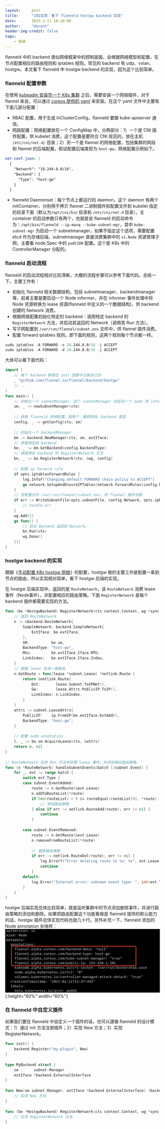 ```yaml
---
layout:     post
title:      "CNI实现：看下 flanneld hostgw backend 实现"
date:       2023-2-11 10:10:00
author:     "decent"
header-img-credit: false
tags:
    - 网络
---
```


flanneld 中的 backend 类似网络框架中的控制层面，会根据网络模型和配置，在节点配置相应的路由规则和 iptables 规则。常见的 backend 有 udp、vxlan、hostgw。本文看下 flanneld 中 hostgw backend 的实现，因为这个比较简单。

### flanneld 配置参数
在使用 [kubeadm 安装完一个 K8s 集群](https://loverhythm1990.github.io/2022/08/26/kubeadm-k8s/) 之后，需要安装一个网络插件，对于 flannel 来说，可以通过 [coreos 提供的 yaml](https://raw.githubusercontent.com/coreos/flannel/master/Documentation/kube-flannel.yml) 来安装。在这个 yaml 文件中主要有下面几部分配置：
* RBAC 配置，用于生成 InClusterConfig，flanneld 要跟 kube-apiserver 通信。
* 网路配置：网络配置放在一个 ConfigMap 中，分两部分：1）一个是 CNI 插件配置，供 kubelet 消费，这个配置是要符合 CNI 规范的，放在主机 `/etc/cni/net.d/` 目录；2）另一个是 flannel 的网络配置，包括集群的网段和 flannel 的后端配置，假设配置后端类型为 `host-gw`，网络配置示例如下。
```yaml
net-conf.json: |
  {
    "Network": "10.244.0.0/16",
    "Backend": {
      "Type": "host-gw"
    }
  }
```
* flanneld Daemonset：每个节点上都运行的 daemon，这个 daemon 有两个 initContainer，分别用于拷贝 flannel 二进制插件和配置文件到 kubelet 指定的目录下面（默认为`/opt/cni/bin` 目录和 `/etc/cni/net.d` 目录）。主 container 的启动参数只有两个，也就是说 flanneld 的启动命令为：`/opt/bin/flanneld --ip-masq --kube-subnet-mgr`，其中 `kube-subnet-mgr` 为启动一个 subnetmanager，如果不指定这个选项，需要配置 etcd 作为存储后端，subnetmanager 直接消费集群中的 `v1.Node` 资源管理子网，主要看 node.Spec 中的 `podCIDR` 配置。这个是 K8s 中的 ControllerManager 分配的。

### flanneld 启动流程
flanneld 的启动流程相对比较清晰，大概的流程步骤可以参考下面代码。总结一下，主要工作有：
* 初始化 flanneld 相关数据结构，包括 subnetmanager、backendmanager 等，前者主要是要启动一个 Node informer，并在 informer 事件处理中将 Node 资源转换为 lease 资源(flanneld 中定义的一个数据结构)，供 backend 创建的 Network 消费。
* 根据网络配置初始化特定的 backend：调用特定 backend 的 `RegisterNetwork` 方法，并启动其返回的 Network（调用其 Run 方法）。
* 写子网配置到 `/var/run/flannel/subnet.env` 文件中，供 flannel 插件消费。
* 配置 forward iptables 规则，即下面的规则，这两个规则每个节点都一样。
```s
sudo iptables -A FORWARD -s 10.244.0.0/16 -j ACCEPT
sudo iptables -A FORWARD -d 10.244.0.0/16 -j ACCEPT 
```

大体可以看下面代码：
```go
import (
	// 每个 backend 都是在 init 函数中注册自己的
	_ "github.com/flannel-io/flannel/backend/hostgw"
	// ...
)
func main() {
	// 初始化一个 subnetManager，这个 subnetManager 会启动一个 node 的 informer，监听所有的 node 事件
	sm, _ := newSubnetManager(ctx)

	// 获取 flanneld 网络配置，就两个：集群网段、backend 类型
	config, _ := getConfig(ctx, sm)

	// 初始化一个 backendManager
	bm := backend.NewManager(ctx, sm, extIface)
	// 获取特定的 backend
	be, _ := bm.GetBackend(config.BackendType)
	// 调用特定 backend 的 RegisterNetwork 方法
	bn, _ := be.RegisterNetwork(ctx, &wg, config)

	// 配置 ip forword rule
	if opts.iptablesForwardRules {
		log.Infof("Changing default FORWARD chain policy to ACCEPT")
		go network.SetupAndEnsureIPTables(network.ForwardRules(config.Network.String()), opts.iptablesResyncSeconds)
	}
	// 写配置文件 /var/run/flannel/subnet.env，供 flannel 插件消费
	if err := WriteSubnetFile(opts.subnetFile, config.Network, opts.ipMasq, bn); err != nil {
    	// handle err
	}
	wg.Add(1)
	go func() {
		// 启动 Backend 返回的 Network。
		bn.Run(ctx)
		wg.Done()
	}()
}
```

### hostgw backend 的实现
跟据《[手动配置 K8s hostgw 网络](https://loverhythm1990.github.io/2022/10/01/hostgw-by-hand/)》的配置，hostgw 做的主要工作是配置一条到节点的路由，所以实现相对简单，看下 hostgw 后端的实现。

在 hostgw 后端实现中，返回的是 `RouteNetwork`，该 `RouteNetwork` 消费 lease 事件（Node事件），并配置相应的路由策略。下面 `RegisterNetwork` 是每个 backend 插件都需要实现的方法。

```go
func (be *HostgwBackend) RegisterNetwork(ctx context.Context, wg *sync.WaitGroup, config *subnet.Config) (backend.Network, error) {
	// 返回 RouteNetwork
	n := &backend.RouteNetwork{
		SimpleNetwork: backend.SimpleNetwork{
			ExtIface: be.extIface,
		},
		SM:          be.sm,
		BackendType: "host-gw",
		Mtu:         be.extIface.Iface.MTU,
		LinkIndex:   be.extIface.Iface.Index,
	}
	// 根据 lease 生成一条路由
	n.GetRoute = func(lease *subnet.Lease) *netlink.Route {
		return &netlink.Route{
			Dst:       lease.Subnet.ToIPNet(),
			Gw:        lease.Attrs.PublicIP.ToIP(),
			LinkIndex: n.LinkIndex,
		}
	}
	attrs := subnet.LeaseAttrs{
		PublicIP:    ip.FromIP(be.extIface.ExtAddr),
		BackendType: "host-gw",
	}

	// 配置 node annotation
	l, _ := be.sm.AcquireLease(ctx, &attrs)
	return n, nil
}

// RouteNetwork 在其 Run 方法中处理 lease 事件，并添加相应路由策略。
func (n *RouteNetwork) handleSubnetEvents(batch []subnet.Event) {
	for _, evt := range batch {
		switch evt.Type {
		case subnet.EventAdded:
			route := n.GetRoute(&evt.Lease)
			n.addToRouteList(*route)
			if len(routeList) > 0 && routeEqual(routeList[0], *route) {
				// 添加路由策略
			} else if err := netlink.RouteAdd(route); err != nil {
				continue
			}

		case subnet.EventRemoved:
			route := n.GetRoute(&evt.Lease)
			n.removeFromRouteList(*route)

			// 删除路由策略
			if err := netlink.RouteDel(route); err != nil {
				log.Errorf("Error deleting route to %v: %v", evt.Lease.Subnet, err)
				continue
			}
		default:
			log.Error("Internal error: unknown event type: ", int(evt.Type))
		}
	}
}
```
hostgw 后端实现总体比较简单，就是监听集群中的节点添加删除事件，并进行路由策略的添加和删除。如果把路由配置这个功能看做是 flanneld 提供的默认能力的话，hostgw 插件总体实现代码也就几十行。另外补充一下，flanneld 添加的 Node annotation 长啥样：
![java-javascript](/pics/flanneld_backend.jpg){:height="60%" width="60%"}

### 在 flanneld 中自定义插件
如果我们要在 flanneld 中自定义一个插件的话，也可以遵循 flanneld 的设计模式：1）通过 init 方法注册插件；2）实现 New 方法；3）实现 RegisterNetwork。
```go
func init() {
	backend.Register("my-plugin", New)
}

type MyBackend struct {
	sm       subnet.Manager
	extIface *backend.ExternalInterface
}

func New(sm subnet.Manager, extIface *backend.ExternalInterface) (backend.Backend, error) {
	// 实现 New 方法
}

func (be *HostgwBackend) RegisterNetwork(ctx context.Context, wg *sync.WaitGroup, config *subnet.Config) (backend.Network, error) {
	// 实现 RegisterNetwork 方法
}
```